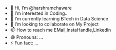 - 👋 Hi, I’m @harshramchaware
- 👀 I’m interested in Coding..
- 🌱 I’m currently learning BTech in Data Science
- 💞️ I’m looking to collaborate on My Project
- 📫 How to reach me EMail,InstaHandle,Linkedln
- 😄 Pronouns: ...
- ⚡ Fun fact: ...

<!---
harshramchaware/harshramchaware is a ✨ special ✨ repository because its `README.md` (this file) appears on your GitHub profile.
You can click the Preview link to take a look at your changes.
--->
